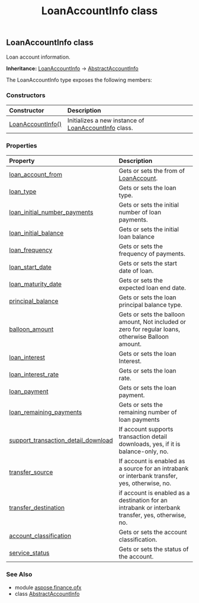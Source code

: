 ﻿---
title: LoanAccountInfo class
second_title: Aspose.Finance for Python via .NET API References
description: 
type: docs
weight: 560
url: /python-net/aspose.finance.ofx/loanaccountinfo/
is_root: false
---

## LoanAccountInfo class

Loan account information.



**Inheritance:** [LoanAccountInfo](/finance/python-net/aspose.finance.ofx/loanaccountinfo) → 
[AbstractAccountInfo](/finance/python-net/aspose.finance.ofx/abstractaccountinfo)



The LoanAccountInfo type exposes the following members:

### Constructors
| Constructor | Description |
| :- | :- |
| [LoanAccountInfo()](/finance/python-net/aspose.finance.ofx/loanaccountinfo/__init__/#) | Initializes a new instance of [LoanAccountInfo](/finance/python-net/aspose.finance.ofx/loanaccountinfo) class. |


### Properties
| Property | Description |
| :- | :- |
| [loan_account_from](/finance/python-net/aspose.finance.ofx/loanaccountinfo/loan_account_from) | Gets or sets the from of [LoanAccount](/finance/python-net/aspose.finance.ofx/loanaccount). |
| [loan_type](/finance/python-net/aspose.finance.ofx/loanaccountinfo/loan_type) | Gets or sets the loan type. |
| [loan_initial_number_payments](/finance/python-net/aspose.finance.ofx/loanaccountinfo/loan_initial_number_payments) | Gets or sets the initial number of loan payments. |
| [loan_initial_balance](/finance/python-net/aspose.finance.ofx/loanaccountinfo/loan_initial_balance) | Gets or sets the initial loan balance |
| [loan_frequency](/finance/python-net/aspose.finance.ofx/loanaccountinfo/loan_frequency) | Gets or sets the frequency of payments. |
| [loan_start_date](/finance/python-net/aspose.finance.ofx/loanaccountinfo/loan_start_date) | Gets or sets the start date of loan. |
| [loan_maturity_date](/finance/python-net/aspose.finance.ofx/loanaccountinfo/loan_maturity_date) | Gets or sets the expected loan end date. |
| [principal_balance](/finance/python-net/aspose.finance.ofx/loanaccountinfo/principal_balance) | Gets or sets the loan principal balance type. |
| [balloon_amount](/finance/python-net/aspose.finance.ofx/loanaccountinfo/balloon_amount) | Gets or sets the balloon amount, Not included or zero for regular loans, otherwise Balloon amount. |
| [loan_interest](/finance/python-net/aspose.finance.ofx/loanaccountinfo/loan_interest) | Gets or sets the loan Interest. |
| [loan_interest_rate](/finance/python-net/aspose.finance.ofx/loanaccountinfo/loan_interest_rate) | Gets or sets the loan rate. |
| [loan_payment](/finance/python-net/aspose.finance.ofx/loanaccountinfo/loan_payment) | Gets or sets the loan payment. |
| [loan_remaining_payments](/finance/python-net/aspose.finance.ofx/loanaccountinfo/loan_remaining_payments) | Gets or sets the remaining number of loan payments |
| [support_transaction_detail_download](/finance/python-net/aspose.finance.ofx/loanaccountinfo/support_transaction_detail_download) | If account supports transaction detail downloads, yes, if it is balance-only, no. |
| [transfer_source](/finance/python-net/aspose.finance.ofx/loanaccountinfo/transfer_source) | If account is enabled as a source for an intrabank or interbank transfer, yes, otherwise, no. |
| [transfer_destination](/finance/python-net/aspose.finance.ofx/loanaccountinfo/transfer_destination) | if account is enabled as a destination for an intrabank or interbank transfer, yes, otherwise, no. |
| [account_classification](/finance/python-net/aspose.finance.ofx/loanaccountinfo/account_classification) | Gets or sets the account classification. |
| [service_status](/finance/python-net/aspose.finance.ofx/loanaccountinfo/service_status) | Gets or sets the status of the account. |


### See Also

* module [aspose.finance.ofx](../)
* class [AbstractAccountInfo](/finance/python-net/aspose.finance.ofx/abstractaccountinfo)
